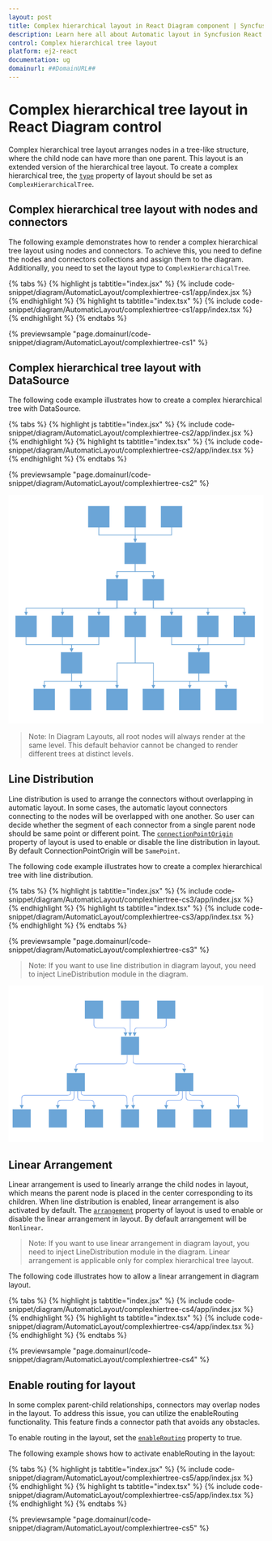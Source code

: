 ```yaml
---
layout: post
title: Complex hierarchical layout in React Diagram component | Syncfusion
description: Learn here all about Automatic layout in Syncfusion React Diagram component of Syncfusion Essential JS 2 and more.
control: Complex hierarchical tree layout
platform: ej2-react
documentation: ug
domainurl: ##DomainURL##
---
```



# Complex hierarchical tree layout in React Diagram control

Complex hierarchical tree layout arranges nodes in a tree-like structure, where the child node can have more than one parent. This layout is an extended version of the hierarchical tree layout. To create a complex hierarchical tree, the [`type`](https://ej2.syncfusion.com/react/documentation/api/diagram/layout/#type) property of layout should be set as `ComplexHierarchicalTree`.


## Complex hierarchical tree layout with nodes and connectors

The following example demonstrates how to render a complex hierarchical tree layout using nodes and connectors. To achieve this, you need to define the nodes and connectors collections and assign them to the diagram. Additionally, you need to set the layout type to `ComplexHierarchicalTree`.


{% tabs %}
{% highlight js tabtitle="index.jsx" %}
{% include code-snippet/diagram/AutomaticLayout/complexhiertree-cs1/app/index.jsx %}
{% endhighlight %}
{% highlight ts tabtitle="index.tsx" %}
{% include code-snippet/diagram/AutomaticLayout/complexhiertree-cs1/app/index.tsx %}
{% endhighlight %}
{% endtabs %}

 {% previewsample "page.domainurl/code-snippet/diagram/AutomaticLayout/complexhiertree-cs1" %}


## Complex hierarchical tree layout with DataSource

The following code example illustrates how to create a complex hierarchical tree with DataSource.


{% tabs %}
{% highlight js tabtitle="index.jsx" %}
{% include code-snippet/diagram/AutomaticLayout/complexhiertree-cs2/app/index.jsx %}
{% endhighlight %}
{% highlight ts tabtitle="index.tsx" %}
{% include code-snippet/diagram/AutomaticLayout/complexhiertree-cs2/app/index.tsx %}
{% endhighlight %}
{% endtabs %}

 {% previewsample "page.domainurl/code-snippet/diagram/AutomaticLayout/complexhiertree-cs2" %}


![Complex hierarchical tree layout](images/complex-2.png)

>Note: In Diagram Layouts, all root nodes will always render at the same level. This default behavior cannot be changed to render different trees at distinct levels.


## Line Distribution

Line distribution is used to arrange the connectors without overlapping in automatic layout. In some cases, the automatic layout connectors connecting to the nodes will be overlapped with one another. So user can decide whether the segment of each connector from a single parent node should be same point or different point. The [`connectionPointOrigin`](https://ej2.syncfusion.com/react/documentation/api/diagram/connectionPointOrigin/#connectionpointorigin) property of layout is used to enable or disable the line distribution in layout. By default ConnectionPointOrigin will be `SamePoint`.

The following code example illustrates how to create a complex hierarchical tree with line distribution.


{% tabs %}
{% highlight js tabtitle="index.jsx" %}
{% include code-snippet/diagram/AutomaticLayout/complexhiertree-cs3/app/index.jsx %}
{% endhighlight %}
{% highlight ts tabtitle="index.tsx" %}
{% include code-snippet/diagram/AutomaticLayout/complexhiertree-cs3/app/index.tsx %}
{% endhighlight %}
{% endtabs %}

 {% previewsample "page.domainurl/code-snippet/diagram/AutomaticLayout/complexhiertree-cs3" %}


>Note: If you want to use line distribution in diagram layout, you need to inject  LineDistribution module in the diagram.

![Different point](images/complex-diffPoint.png)


## Linear Arrangement

Linear arrangement is used to linearly arrange the child nodes in layout, which means the parent node is placed in the center corresponding to its children. When line distribution is enabled, linear arrangement is also activated by default. The [`arrangement`](https://ej2.syncfusion.com/react/documentation/api/diagram/childarrangement/) property of layout is used to enable or disable the linear arrangement in layout. By default arrangement will be `Nonlinear`.

>Note: If you want to use linear arrangement in diagram layout, you need to inject  LineDistribution module in the diagram. Linear arrangement is applicable only for complex hierarchical tree layout.

The following code illustrates how to allow a linear arrangement in diagram layout.


{% tabs %}
{% highlight js tabtitle="index.jsx" %}
{% include code-snippet/diagram/AutomaticLayout/complexhiertree-cs4/app/index.jsx %}
{% endhighlight %}
{% highlight ts tabtitle="index.tsx" %}
{% include code-snippet/diagram/AutomaticLayout/complexhiertree-cs4/app/index.tsx %}
{% endhighlight %}
{% endtabs %}

 {% previewsample "page.domainurl/code-snippet/diagram/AutomaticLayout/complexhiertree-cs4" %}



## Enable routing for layout

In some complex parent-child relationships, connectors may overlap nodes in the layout. To address this issue, you can utilize the enableRouting functionality. This feature finds a connector path that avoids any obstacles.

To enable routing in the layout, set the [`enableRouting`](https://ej2.syncfusion.com/react/documentation/api/diagram/layoutModel/#enablerouting) property to true.

The following example shows how to activate enableRouting in the layout:


{% tabs %}
{% highlight js tabtitle="index.jsx" %}
{% include code-snippet/diagram/AutomaticLayout/complexhiertree-cs5/app/index.jsx %}
{% endhighlight %}
{% highlight ts tabtitle="index.tsx" %}
{% include code-snippet/diagram/AutomaticLayout/complexhiertree-cs5/app/index.tsx %}
{% endhighlight %}
{% endtabs %}

 {% previewsample "page.domainurl/code-snippet/diagram/AutomaticLayout/complexhiertree-cs5" %}
